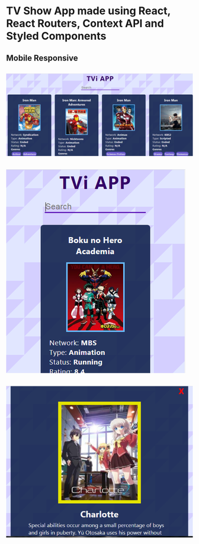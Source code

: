 # TV Show App made using React, React Routers, Context API and Styled Components

## Mobile Responsive

![Desktop_View](screenShots/tvapiDesktop.PNG)
-----

![Mobile_View](screenShots/tvapiMobile.PNG)
----

![Details_View](screenShots/tvapiDetails.PNG)
----